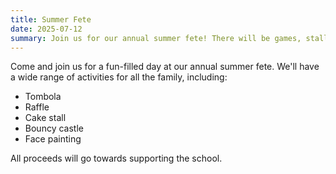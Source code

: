 ```yaml
---
title: Summer Fete
date: 2025-07-12
summary: Join us for our annual summer fete! There will be games, stalls, a bouncy castle, and much more.
---
```


Come and join us for a fun-filled day at our annual summer fete. We'll have a wide range of activities for all the family, including:

*   Tombola
*   Raffle
*   Cake stall
*   Bouncy castle
*   Face painting

All proceeds will go towards supporting the school.
